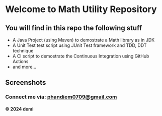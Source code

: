 # Welcome to Math Utility Repository 
## You will find in this repo the following stuff
* A Java Project (using Maven) to demostrate a Math library as in JDK 
* A Unit Test test script using JUnit Test framework and TDD, DDT technique
* A CI script to demostrate the Continuous Integration using GitHub Actions
* and more...
## Screenshots
### Connect me via: phandiem0709@gmail.com
#### &#169; 2024 demi